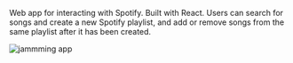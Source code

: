 Web app for interacting with Spotify.
Built with React.
Users can search for songs and create a new Spotify playlist, and add or remove songs from the same playlist after it has been created.

![jammming app](https://i.imgur.com/M4aMJzs.png)

